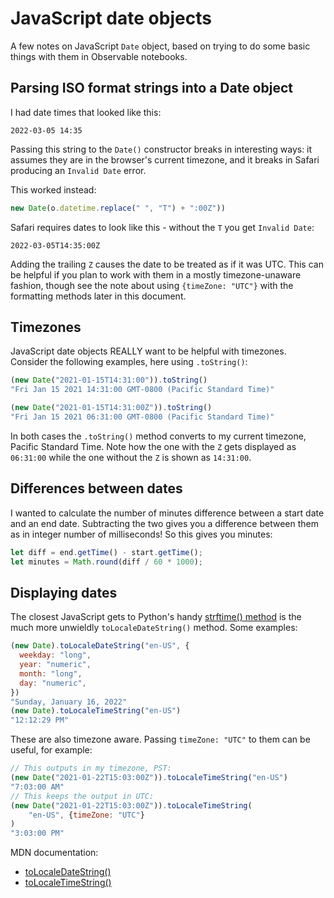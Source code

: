 # JavaScript date objects

A few notes on JavaScript `Date` object, based on trying to do some basic things with them in Observable notebooks.

## Parsing ISO format strings into a Date object

I had date times that looked like this:

`2022-03-05 14:35`

Passing this string to the `Date()` constructor breaks in interesting ways: it assumes they are in the browser's current timezone, and it breaks in Safari producing an `Invalid Date` error.

This worked instead:

```javascript
new Date(o.datetime.replace(" ", "T") + ":00Z"))
```
Safari requires dates to look like this - without the `T` you get `Invalid Date`:

`2022-03-05T14:35:00Z`

Adding the trailing `Z` causes the date to be treated as if it was UTC. This can be helpful if you plan to work with them in a mostly timezone-unaware fashion, though see the note about using `{timeZone: "UTC"}` with the formatting methods later in this document.

## Timezones

JavaScript date objects REALLY want to be helpful with timezones. Consider the following examples, here using `.toString()`:

```javascript
(new Date("2021-01-15T14:31:00")).toString()
"Fri Jan 15 2021 14:31:00 GMT-0800 (Pacific Standard Time)"

(new Date("2021-01-15T14:31:00Z")).toString()
"Fri Jan 15 2021 06:31:00 GMT-0800 (Pacific Standard Time)"
```
In both cases the `.toString()` method converts to my current timezone, Pacific Standard Time. Note how the one with the `Z` gets displayed as `06:31:00` while the one without the `Z` is shown as `14:31:00`.

## Differences between dates

I wanted to calculate the number of minutes difference between a start date and an end date. Subtracting the two gives you a difference between them as in integer number of milliseconds! So this gives you minutes:

```javascript
let diff = end.getTime() - start.getTime();
let minutes = Math.round(diff / 60 * 1000);
```

## Displaying dates

The closest JavaScript gets to Python's handy [strftime() method](https://docs.python.org/3/library/datetime.html#strftime-and-strptime-format-codes) is the much more unwieldly `toLocaleDateString()` method. Some examples:

```javascript
(new Date).toLocaleDateString("en-US", {
  weekday: "long",
  year: "numeric",
  month: "long",
  day: "numeric",
})
"Sunday, January 16, 2022"
(new Date).toLocaleTimeString("en-US")
"12:12:29 PM"
```
These are also timezone aware. Passing `timeZone: "UTC"` to them can be useful, for example:
```javascript
// This outputs in my timezone, PST:
(new Date("2021-01-22T15:03:00Z")).toLocaleTimeString("en-US")
"7:03:00 AM"
// This keeps the output in UTC:
(new Date("2021-01-22T15:03:00Z")).toLocaleTimeString(
    "en-US", {timeZone: "UTC"}
)
"3:03:00 PM"
```
MDN documentation:

- [toLocaleDateString()](https://developer.mozilla.org/en-US/docs/Web/JavaScript/Reference/Global_Objects/Date/toLocaleDateString)
- [toLocaleTimeString()](https://developer.mozilla.org/en-US/docs/Web/JavaScript/Reference/Global_Objects/Date/toLocaleTimeString)
